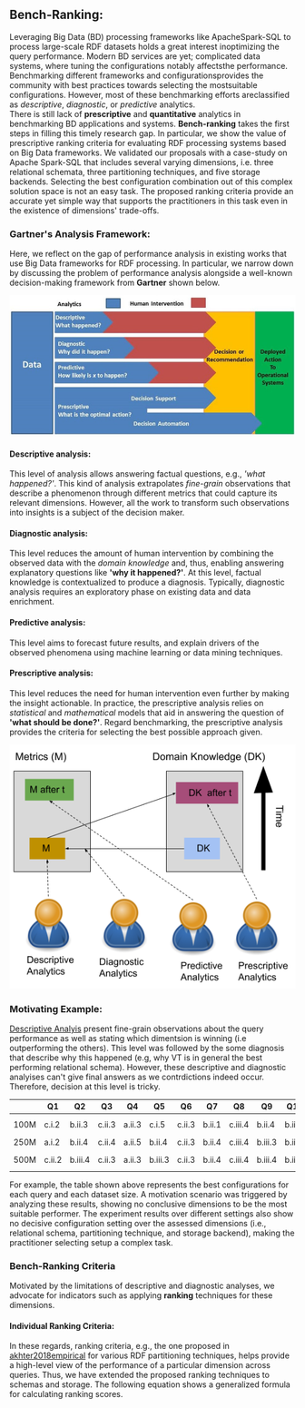 ## Bench-Ranking: 

Leveraging Big Data (BD) processing frameworks like ApacheSpark-SQL to process large-scale RDF datasets holds a great interest inoptimizing  the  query  performance. 
Modern  BD  services  are  yet;  complicated  data  systems,  where  tuning  the  configurations  notably  affectsthe performance. 
Benchmarking different frameworks and configurationsprovides the community with best practices towards selecting the mostsuitable configurations. 
However, most of these benchmarking efforts areclassified  as  *descriptive*,  *diagnostic*,  or  *predictive*  analytics.  
There is still lack of **prescriptive** and **quantitative** analytics in benchmarking BD applications and systems. **Bench-ranking** takes the first steps in filling this timely research gap. 
In particular, we show the value of prescriptive ranking criteria for evaluating RDF processing systems based on Big Data frameworks.
We validated our proposals with a case-study on Apache Spark-SQL that includes several varying dimensions, i.e. three relational schemata, three partitioning techniques, and five storage backends. 
Selecting the best configuration combination out of this complex solution space is not an easy task. 
The proposed ranking criteria provide an accurate yet simple way that supports the practitioners in this task even in the existence of dimensions' trade-offs.

### Gartner's Analysis Framework:

Here, we reflect on the gap of performance analysis in existing works that use Big Data frameworks for RDF processing. 
In particular, we narrow down by discussing the problem of performance analysis alongside a well-known decision-making framework from **Gartner** shown below.


<div style="text-align:center"> <img src="Images/Gartner.JPG" /> </div>


#### Descriptive analysis:
This level of analysis allows answering factual questions, e.g., *'what happened?'*. This kind of analysis extrapolates *fine-grain* observations that describe a phenomenon through different metrics that could capture its relevant dimensions. 
However, all the work to transform such observations into insights is a subject of the decision maker.

#### Diagnostic analysis:
This level reduces the amount of human intervention by combining the observed data with the *domain knowledge* and, thus, enabling answering explanatory questions like **'why it happened?'**. 
At this level, factual knowledge is contextualized to produce a diagnosis. Typically, diagnostic analysis requires an exploratory phase on existing data and data enrichment. 

#### Predictive analysis:
This level aims to forecast future results, and explain drivers of the observed phenomena using machine learning or data mining techniques. 


#### Prescriptive analysis:
This level reduces the need for human intervention even further by making the insight actionable. In practice, the prescriptive analysis relies on *statistical* and *mathematical* models that aid in answering the question of **'what should be done?'**. 
Regard benchmarking, the prescriptive analysis provides the criteria for selecting the best possible approach given. 


<div style="text-align:center"> <img src="Images/AnalyticsLevels.png" /> </div>



### Motivating Example:

[Descriptive Analyis](https://github.com/DataSystemsGroupUT/SPARKSQLRDFBenchmarking/blob/master/docs/DescriptiveAnlaytics.md) present fine-grain observations about the query performance as well as stating which dimentsion is winning (i.e outperforming the others). 
This level was followed by the some diagnosis that describe why this happened (e.g, why VT is in general the best performing relational schema). 
However, these descriptive and diagnostic analyises can't give final answers as we contrdictions indeed occur. Therefore, decision at this level is tricky.

|      | Q1     | Q2      | Q3     | Q4     | Q5      | Q6     | Q7     | Q8      | Q9      | Q10     | Q11            |
|------|--------|---------|--------|--------|---------|--------|--------|---------|---------|---------|----------------|
| 100M | c.i.2  | b.ii.3  | c.ii.3 | a.ii.3 | c.i.5   | c.ii.3 | b.ii.1 | c.iii.4 | b.ii.4  | b.iii.3 |  b.i.3, b.ii.4 |
| 250M | a.i.2  | b.ii.4  | c.ii.4 | a.ii.5 | b.ii.4  | c.ii.3 | b.ii.4 | c.iii.4 | b.iii.3 | b.iii.3 | b.ii.4         |
| 500M | c.ii.2 | b.iii.4 | c.ii.3 | a.ii.3 | b.iii.3 | c.ii.3 | b.ii.4 | c.iii.4 | b.iii.4 | b.iii.3 | b.i.3, b.ii.5  |

For example, the table shown above represents the best configurations for each query and each dataset size. 
A motivation scenario was triggered by analyzing these results, showing no conclusive dimensions to be the most suitable performer. 
The experiment results over different settings also show no decisive configuration setting over the assessed dimensions (i.e., relational schema, partitioning technique, and storage backend), making the practitioner selecting setup a complex task.


### Bench-Ranking Criteria

Motivated by the limitations of descriptive and diagnostic analyses, we advocate for indicators such as applying **ranking** techniques for these dimensions.

#### Individual Ranking Criteria:

In these regards, ranking criteria, e.g., the one proposed in [akhter2018empirical](dx.doi.org/10.1007/978-3-030-03667-6_1) for various RDF partitioning techniques, helps provide a high-level view of the performance of a particular dimension across queries. Thus, we have extended the proposed ranking techniques to schemas and storage. The following equation shows a generalized formula for calculating ranking scores.








